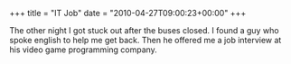 +++
title = "IT Job"
date = "2010-04-27T09:00:23+00:00"
+++

The other night I got stuck out after the buses closed.  I found a guy who spoke english to help me get back.  Then he offered me a job interview at his video game programming company.
			